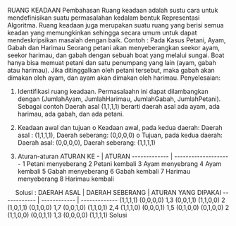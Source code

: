 RUANG KEADAAN
Pembahasan 
Ruang keadaan adalah sustu cara untuk mendefinisikan suatu permasalahan kedalam bentuk Representasi Algoritma. 
Ruang keadaan juga merupakan suatu ruang yang berisi semua keadan yang memungkinkan sehingga secara umum untuk 
dapat mendeskripsikan masalah dengan baik.
Contoh :
Pada Kasus Petani, Ayam, Gabah dan Harimau 
Seorang petani akan menyeberangkan seekor ayam, seekor harimau, dan gabah dengan sebuah boat yang melalui sungai. 
Boat hanya bisa memuat petani dan satu penumpang yang lain (ayam, gabah atau harimau). Jika ditinggalkan oleh petani 
tersebut, maka gabah akan dimakan oleh ayam, dan ayam akan dimakan oleh harimau. 
Penyelesaian: 
1.	Identifikasi ruang keadaan. 
Permasalaahn ini dapat dilambangkan dengan (JumlahAyam, JumlahHarimau, JumlahGabah, JumlahPetani). 
Sebagai contoh Daerah asal (1,1,1,1) berarti daerah asal ada ayam, ada harimau, ada gabah, dan ada petani. 

2.	Keadaan awal dan tujuan 
o	Keadaan awal, pada kedua daerah: Daerah asal : (1,1,1,1), Daerah seberang: (0,0,0,0) 
o	Tujuan, pada kedua daerah: Daerah asal: (0,0,0,0), Daerah seberang: (1,1,1,1) 

3.	Aturan-aturan 
ATURAN KE -  |	ATURAN 
------------- | -------------------- 
1	Petani menyeberang
2	Petani kembali
3	Ayam menyebrang
4	Ayam kembali 
5	Gabah menyeberang 
6	Gabah kembali
7	Harimau menyeberang 
8	Harimau kembali 


 
Solusi : 
DAERAH ASAL | DAERAH SEBERANG | ATURAN YANG DIPAKAI
------------ | ------------ | ------------- 
(1,1,1,1)	(0,0,0,0)	1,3
(0,0,1,1)	(1,1,0,0)	2
(1,0,1,1)	(0,1,0,0)	1,7
(0,0,1,0)	(1,1,0,1)	2,4
(1,1,1,0)	(0,0,0,1)	1,5
(0,1,0,0)	(0,1,0,0)	2
(1,1,0,0)	(0,0,1,1)	1,3
(0,0,0,0)	(1,1,1,1)	Solusi



